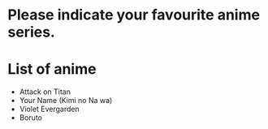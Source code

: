 # Please indicate your favourite anime series.

# List of anime
- Attack on Titan
- Your Name (Kimi no Na wa)
- Violet Evergarden
- Boruto
